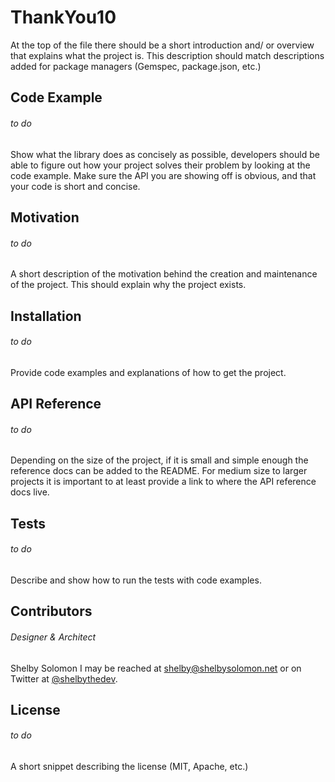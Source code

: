 # **ThankYou10**

At the top of the file there should be a short introduction and/ or overview that explains what the project is. This description should match descriptions added for package managers (Gemspec, package.json, etc.)

## Code Example

###### *to do*
Show what the library does as concisely as possible, developers should be able to figure out how your project solves their problem by looking at the code example. Make sure the API you are showing off is obvious, and that your code is short and concise.

## Motivation

###### *to do*
A short description of the motivation behind the creation and maintenance of the project. This should explain why the project exists.

## Installation

###### *to do*
Provide code examples and explanations of how to get the project.

## API Reference

###### *to do*
Depending on the size of the project, if it is small and simple enough the reference docs can be added to the README. For medium size to larger projects it is important to at least provide a link to where the API reference docs live.

## Tests

###### *to do*
Describe and show how to run the tests with code examples.

## Contributors

###### Designer & Architect
Shelby Solomon
I may be reached at [shelby@shelbysolomon.net](mailto:shelby@shelbysolomon.net) or on Twitter at [@shelbythedev](http://twitter.com/shelbythedev).

## License

###### *to do*
A short snippet describing the license (MIT, Apache, etc.)
